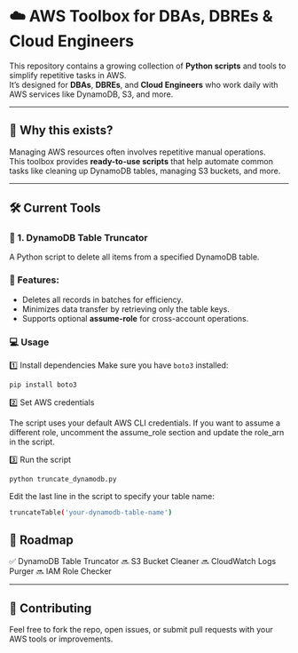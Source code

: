 # ☁️ AWS Toolbox for DBAs, DBREs & Cloud Engineers

This repository contains a growing collection of **Python scripts** and tools to simplify repetitive tasks in AWS.  
It’s designed for **DBAs**, **DBREs**, and **Cloud Engineers** who work daily with AWS services like DynamoDB, S3, and more.

---

## 🚀 Why this exists?

Managing AWS resources often involves repetitive manual operations.  
This toolbox provides **ready-to-use scripts** that help automate common tasks like cleaning up DynamoDB tables, managing S3 buckets, and more.

---

## 🛠️ Current Tools

### 📌 1. DynamoDB Table Truncator

A Python script to delete all items from a specified DynamoDB table.

### 📝 Features:
- Deletes all records in batches for efficiency.
- Minimizes data transfer by retrieving only the table keys.
- Supports optional **assume-role** for cross-account operations.

### 💻 Usage

1️⃣ Install dependencies
Make sure you have `boto3` installed:

```bash
pip install boto3
```
2️⃣ Set AWS credentials

The script uses your default AWS CLI credentials.
If you want to assume a different role, uncomment the assume_role section and update the role_arn in the script.

3️⃣ Run the script
```bash
python truncate_dynamodb.py
```
Edit the last line in the script to specify your table name:
```bash
truncateTable('your-dynamodb-table-name')
```

## 📌 Roadmap

✅ DynamoDB Table Truncator
🔜 S3 Bucket Cleaner
🔜 CloudWatch Logs Purger
🔜 IAM Role Checker

---

## 🙌 Contributing

Feel free to fork the repo, open issues, or submit pull requests with your AWS tools or improvements.